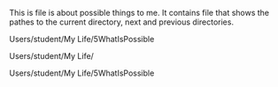 This is file is about possible things to me. It contains file that shows 
the pathes to the current directory, next and previous directories.

Users/student/My Life/5WhatIsPossible

Users/student/My Life/

Users/student/My Life/5WhatIsPossible
